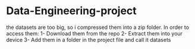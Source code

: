 # Data-Engineering-project
the datasets are too big, so i compressed them into a zip folder. 
In order to access them:
1- Download them from the repo
2- Extract them into your device
3- Add them in a folder in the project file and call it datasets